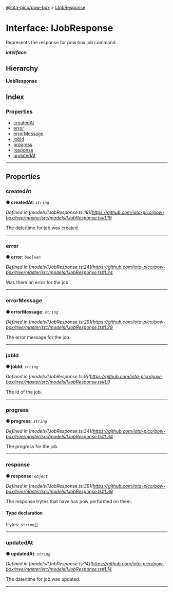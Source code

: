 [@iota-pico/pow-box](../README.md) > [IJobResponse](../interfaces/ijobresponse.md)

# Interface: IJobResponse

Represents the response for pow box job command.

*__interface__*: 

## Hierarchy

**IJobResponse**

## Index

### Properties

* [createdAt](ijobresponse.md#createdat)
* [error](ijobresponse.md#error)
* [errorMessage](ijobresponse.md#errormessage)
* [jobId](ijobresponse.md#jobid)
* [progress](ijobresponse.md#progress)
* [response](ijobresponse.md#response)
* [updatedAt](ijobresponse.md#updatedat)

---

## Properties

<a id="createdat"></a>

###  createdAt

**● createdAt**: *`string`*

*Defined in [models/IJobResponse.ts:19](https://github.com/iota-pico/pow-box/tree/master/src/models/IJobResponse.ts#L19*

The date/time for job was created.

___
<a id="error"></a>

###  error

**● error**: *`boolean`*

*Defined in [models/IJobResponse.ts:24](https://github.com/iota-pico/pow-box/tree/master/src/models/IJobResponse.ts#L24*

Was there an error for the job.

___
<a id="errormessage"></a>

###  errorMessage

**● errorMessage**: *`string`*

*Defined in [models/IJobResponse.ts:29](https://github.com/iota-pico/pow-box/tree/master/src/models/IJobResponse.ts#L29*

The error message for the job.

___
<a id="jobid"></a>

###  jobId

**● jobId**: *`string`*

*Defined in [models/IJobResponse.ts:9](https://github.com/iota-pico/pow-box/tree/master/src/models/IJobResponse.ts#L9*

The id of the job.

___
<a id="progress"></a>

###  progress

**● progress**: *`string`*

*Defined in [models/IJobResponse.ts:34](https://github.com/iota-pico/pow-box/tree/master/src/models/IJobResponse.ts#L34*

The progress for the job.

___
<a id="response"></a>

###  response

**● response**: *`object`*

*Defined in [models/IJobResponse.ts:39](https://github.com/iota-pico/pow-box/tree/master/src/models/IJobResponse.ts#L39*

The response trytes that have has pow performed on them.

#### Type declaration

 trytes: `string`[]

___
<a id="updatedat"></a>

###  updatedAt

**● updatedAt**: *`string`*

*Defined in [models/IJobResponse.ts:14](https://github.com/iota-pico/pow-box/tree/master/src/models/IJobResponse.ts#L14*

The date/time for job was updated.

___

